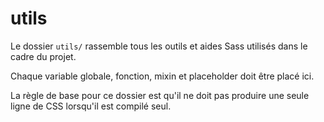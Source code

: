 # utils

Le dossier `utils/` rassemble tous les outils et aides Sass utilisés dans le cadre du projet.

Chaque variable globale, fonction, mixin et placeholder doit être placé ici.

La règle de base pour ce dossier est qu'il ne doit pas produire une seule ligne de CSS lorsqu'il est compilé seul.
